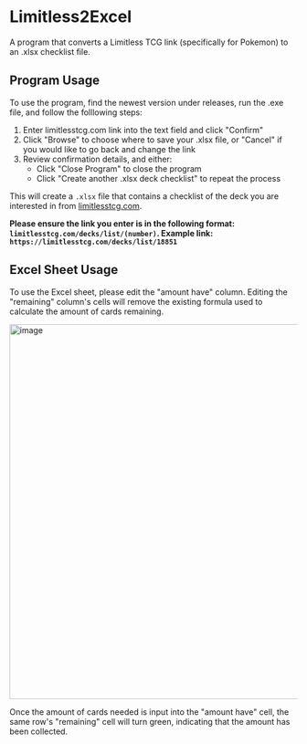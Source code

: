 # Limitless2Excel
A program that converts a Limitless TCG link (specifically for Pokemon) to an .xlsx checklist file. 

## Program Usage
To use the program, find the newest version under releases, run the .exe file, and follow the folllowing steps:
1. Enter limitlesstcg.com link into the text field and click "Confirm"
2. Click "Browse" to choose where to save your .xlsx file, or "Cancel" if you would like to go back and change the link
3. Review confirmation details, and either:
    - Click "Close Program" to close the program
    - Click "Create another .xlsx deck checklist" to repeat the process

This will create a `.xlsx` file that contains a checklist of the deck you are interested in from [limitlesstcg.com](https://limitlesstcg.com/).

**Please ensure the link you enter is in the following format: `limitlesstcg.com/decks/list/(number)`. Example link: `https://limitlesstcg.com/decks/list/18851`**

## Excel Sheet Usage
To use the Excel sheet, please edit the "amount have" column. Editing the "remaining" column's cells will remove the existing formula used to
calculate the amount of cards remaining. 

<img width="687" height="657" alt="image" src="https://github.com/user-attachments/assets/4274a8a3-8d78-4a42-b630-5f24aecd9424" />


Once the amount of cards needed is input into the "amount have" cell, the same row's "remaining" cell will turn green, indicating that the amount has been collected.

